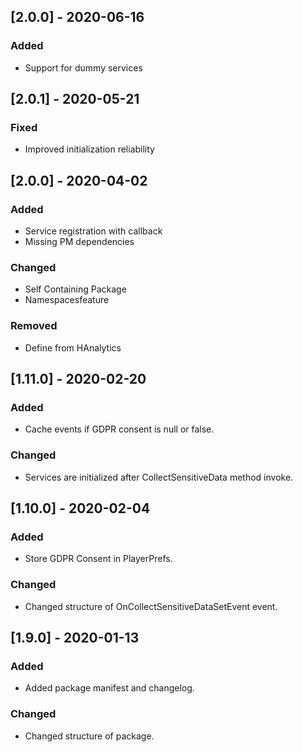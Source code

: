 ## [2.0.0] - 2020-06-16
### Added
- Support for dummy services

## [2.0.1] - 2020-05-21
### Fixed
- Improved initialization reliability

## [2.0.0] - 2020-04-02
### Added
- Service registration with callback
- Missing PM dependencies

### Changed
- Self Containing Package
- Namespacesfeature

### Removed
- Define from HAnalytics

## [1.11.0] - 2020-02-20
### Added
- Cache events if GDPR consent is null or false.

### Changed
- Services are initialized after CollectSensitiveData method invoke.

## [1.10.0] - 2020-02-04
### Added
- Store GDPR Consent in PlayerPrefs.

### Changed
- Changed structure of OnCollectSensitiveDataSetEvent event.

## [1.9.0] - 2020-01-13
### Added
- Added package manifest and changelog.

### Changed
- Changed structure of package.